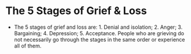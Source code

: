 <!-- TITLE: Stages Of Grief -->
<!-- SUBTITLE: A quick summary of Stages Of Grief -->

# The 5 Stages of Grief & Loss
-  The 5 stages of grief and loss are: 1. Denial and isolation; 2. Anger; 3. Bargaining; 4. Depression; 5. Acceptance. People who are grieving do not necessarily go through the stages in the same order or experience all of them.